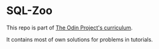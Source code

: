 # SQL-Zoo
This repo is part of [The Odin Project's curriculum](https://www.theodinproject.com/lessons/databases-sql-zoo).

It contains most of own solutions for problems in tutorials.
